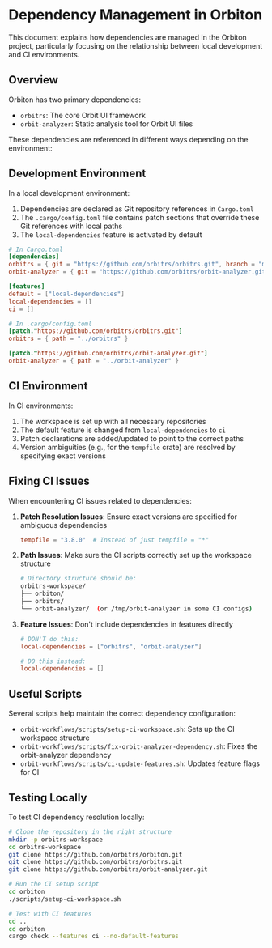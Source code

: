 # Dependency Management in Orbiton

This document explains how dependencies are managed in the Orbiton project, particularly focusing on the relationship between local development and CI environments.

## Overview

Orbiton has two primary dependencies:
- `orbitrs`: The core Orbit UI framework
- `orbit-analyzer`: Static analysis tool for Orbit UI files

These dependencies are referenced in different ways depending on the environment:

## Development Environment

In a local development environment:
1. Dependencies are declared as Git repository references in `Cargo.toml`
2. The `.cargo/config.toml` file contains patch sections that override these Git references with local paths
3. The `local-dependencies` feature is activated by default

```toml
# In Cargo.toml
[dependencies]
orbitrs = { git = "https://github.com/orbitrs/orbitrs.git", branch = "main" }
orbit-analyzer = { git = "https://github.com/orbitrs/orbit-analyzer.git", branch = "main" }

[features]
default = ["local-dependencies"]
local-dependencies = []
ci = []

# In .cargo/config.toml
[patch."https://github.com/orbitrs/orbitrs.git"]
orbitrs = { path = "../orbitrs" }

[patch."https://github.com/orbitrs/orbit-analyzer.git"]
orbit-analyzer = { path = "../orbit-analyzer" }
```

## CI Environment

In CI environments:
1. The workspace is set up with all necessary repositories
2. The default feature is changed from `local-dependencies` to `ci`
3. Patch declarations are added/updated to point to the correct paths
4. Version ambiguities (e.g., for the `tempfile` crate) are resolved by specifying exact versions

## Fixing CI Issues

When encountering CI issues related to dependencies:

1. **Patch Resolution Issues**: Ensure exact versions are specified for ambiguous dependencies
   ```toml
   tempfile = "3.8.0"  # Instead of just tempfile = "*"
   ```

2. **Path Issues**: Make sure the CI scripts correctly set up the workspace structure
   ```bash
   # Directory structure should be:
   orbitrs-workspace/
   ├── orbiton/
   ├── orbitrs/
   └── orbit-analyzer/  (or /tmp/orbit-analyzer in some CI configs)
   ```

3. **Feature Issues**: Don't include dependencies in features directly
   ```toml
   # DON'T do this:
   local-dependencies = ["orbitrs", "orbit-analyzer"]
   
   # DO this instead:
   local-dependencies = []
   ```

## Useful Scripts

Several scripts help maintain the correct dependency configuration:

- `orbit-workflows/scripts/setup-ci-workspace.sh`: Sets up the CI workspace structure
- `orbit-workflows/scripts/fix-orbit-analyzer-dependency.sh`: Fixes the orbit-analyzer dependency
- `orbit-workflows/scripts/ci-update-features.sh`: Updates feature flags for CI

## Testing Locally

To test CI dependency resolution locally:

```bash
# Clone the repository in the right structure
mkdir -p orbitrs-workspace
cd orbitrs-workspace
git clone https://github.com/orbitrs/orbiton.git
git clone https://github.com/orbitrs/orbitrs.git
git clone https://github.com/orbitrs/orbit-analyzer.git

# Run the CI setup script
cd orbiton
./scripts/setup-ci-workspace.sh

# Test with CI features
cd ..
cd orbiton
cargo check --features ci --no-default-features
```
